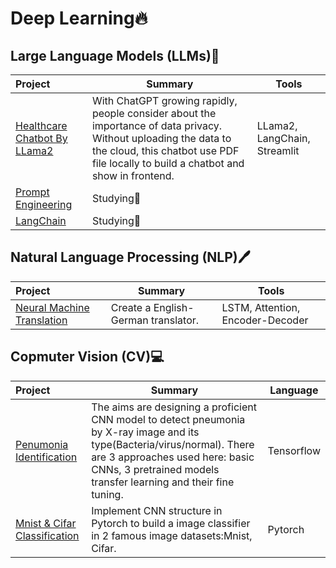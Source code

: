 # Deep Learning🔥

## Large Language Models (LLMs)🤖️
|                    Project               | Summary        | Tools |
| :--------------------------------------- | -------------- | ---------|
| [Healthcare Chatbot By LLama2](https://github.com/ShutongFan/DeepLearning/tree/main/LLMs/LLama2HealthCareChatBot) | With ChatGPT growing rapidly, people consider about the importance of data privacy. Without uploading the data to the cloud, this chatbot use PDF file locally to build a chatbot and show in frontend.| LLama2, LangChain, Streamlit   |
| [Prompt Engineering](https://github.com/ShutongFan/DeepLearning/tree/main/LLMs/PromptEngineering) | Studying🚀 | |
| [LangChain](https://github.com/ShutongFan/DeepLearning/tree/main/LLMs/LangChain) | Studying🚀 | |
## Natural Language Processing (NLP)🖊️

|                    Project               | Summary        | Tools |
| :--------------------------------------- | -------------- | ---------|
| [Neural Machine Translation]() | Create a English-German translator. | LSTM, Attention, Encoder-Decoder   |



## Copmuter Vision (CV)💻



|                    Project               | Summary        | Language |
| :--------------------------------------- | -------------- | ---------|
| [Penumonia Identification](https://github.com/ShutongFan/DeepLearning/tree/main/CV/Penumonia) | The aims are designing a proficient CNN model to detect pneumonia by X-ray image and its type(Bacteria/virus/normal). There are 3 approaches used here: basic CNNs, 3 pretrained models transfer learning and their fine tuning.| Tensorflow   |
| [Mnist & Cifar Classification](https://github.com/ShutongFan/DeepLearning/tree/main/CV/CNN_pytorch) | Implement CNN structure in Pytorch to build a image classifier in 2 famous image datasets:Mnist, Cifar.  | Pytorch|




